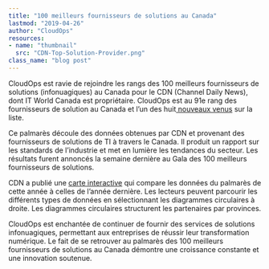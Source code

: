 ```yaml
---
title: "100 meilleurs fournisseurs de solutions au Canada"
lastmod: "2019-04-26"
author: "CloudOps"
resources:
- name: "thumbnail"
  src: "CDN-Top-Solution-Provider.png"
class_name: "blog post"
---
```


<p>CloudOps est ravie de rejoindre les rangs des 100 meilleurs fournisseurs de solutions (infonuagiques) au Canada pour le CDN (Channel Daily News), dont IT World Canada est propriétaire. CloudOps est au 91e rang des fournisseurs de solution au Canada et l’un des huit<a href="https://channeldailynews.com/news/newcomers-to-the-cdn-top-100-list-crafting-integrated-client-focused-solutions/66787"> nouveaux venus</a> sur la liste.</p>

<p>Ce palmarès découle des données obtenues par CDN et provenant des fournisseurs de solutions de TI à travers le Canada. Il produit un rapport sur les standards de l’industrie et met en lumière les tendances du secteur. Les résultats furent annoncés la semaine dernière au Gala des 100 meilleurs fournisseurs de solutions.</p>

<p>CDN a publié une <a href="https://channeldailynews.com/news/cdn-top-100-solution-providers-map-2/67120">carte interactive</a> qui compare les données du palmarès de cette année à celles de l’année dernière. Les lecteurs peuvent parcourir les différents types de données en sélectionnant les diagrammes circulaires à droite. Les diagrammes circulaires structurent les partenaires par provinces.</p>

<p>CloudOps est enchantée de continuer de fournir des services de solutions infonuagiques, permettant aux entreprises de réussir leur transformation numérique. Le fait de se retrouver au palmarès des 100 meilleurs fournisseurs de solutions au Canada démontre une croissance constante et une innovation soutenue.</p>